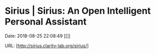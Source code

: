 # Sirius | Sirius: An Open Intelligent Personal Assistant

Date: 2018-08-25 22:08:49
[[]]

URL: [http://sirius.clarity-lab.org/sirius/]
